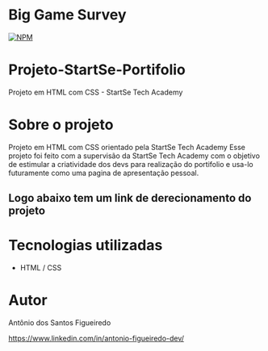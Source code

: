 # Big Game Survey 
[![NPM](https://img.shields.io/npm/l/react)](https://github.com/antonysf/Projeto-StartSe-Portifolio/blob/main/licence) 

# Projeto-StartSe-Portifolio
Projeto em HTML com CSS -  StartSe Tech Academy

# Sobre o projeto
Projeto em HTML com CSS orientado pela StartSe Tech Academy
Esse projeto foi feito com a supervisão da StartSe Tech Academy com o objetivo de estimular a criatividade dos devs para realização do portifolio e usa-lo futuramente como uma pagina de apresentação pessoal.
## Logo abaixo tem um link de derecionamento do projeto

# Tecnologias utilizadas
- HTML / CSS 

# Autor

Antônio dos Santos Figueiredo

https://www.linkedin.com/in/antonio-figueiredo-dev/
